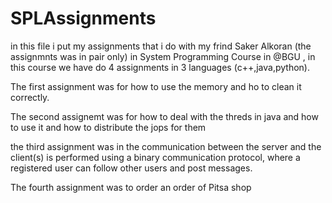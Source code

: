 # SPLAssignments
in this file i put my assignments that i do with my frind Saker Alkoran (the assignmnts was in pair only) in System Programming Course in @BGU , in this course we have do 4 assignments in 3 languages (c++,java,python).



The first assignment was for how to use the memory and ho to clean it correctly.



The second assignemt was for how to deal with the threds in java and how to use it and how to distribute the jops for them



the third assignment was in the communication between the server and the client(s) is performed using a binary communication protocol, where a registered user can follow other users and post messages. 



The fourth assignment was to order an order of Pitsa shop 
